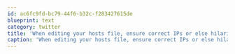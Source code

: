 ```yaml
---
id: ac6fc9fd-bc79-44f6-b32c-f283427615de
blueprint: text
category: twitter
title: 'When editing your hosts file, ensure correct IPs or else hilarity (aka frustration) will ensue'
caption: 'When editing your hosts file, ensure correct IPs or else hilarity (aka frustration) will ensue'
---
```

